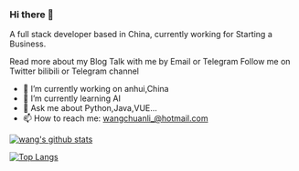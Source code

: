 ### Hi there 👋

<!--
**wangchuanli001/wangchuanli001** is a ✨ _special_ ✨ repository because its `README.md` (this file) appears on your GitHub profile.

Here are some ideas to get you started:
-->
A full stack developer based in China, currently working for Starting a Business.

Read more about my Blog
Talk with me by Email or Telegram
Follow me on Twitter bilibili or Telegram channel

- 🔭 I’m currently working on anhui,China
- 🌱 I’m currently learning AI
- 💬 Ask me about Python,Java,VUE...
- 📫 How to reach me: wangchuanli_@hotmail.com
<!-- 
- 😄 Pronouns: ...
- ⚡ Fun fact: ...
-->
[![wang's github stats](https://github-readme-stats.vercel.app/api?username=wangchuanli001)](https://github.com/anuraghazra/github-readme-stats)

[![Top Langs](https://github-readme-stats.vercel.app/api/top-langs/?username=anuraghazra)](https://github.com/anuraghazra/github-readme-stats)
